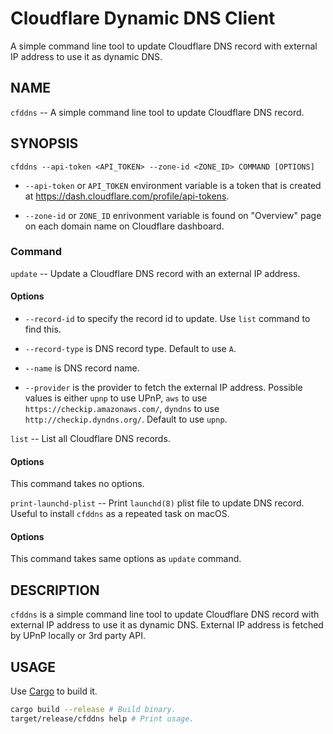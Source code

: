 Cloudflare Dynamic DNS Client
=============================

A simple command line tool to update Cloudflare DNS record with
external IP address to use it as dynamic DNS.

NAME
----

`cfddns` -- A simple command line tool to update Cloudflare DNS record.

SYNOPSIS
--------

```
cfddns --api-token <API_TOKEN> --zone-id <ZONE_ID> COMMAND [OPTIONS]
```

- `--api-token` or `API_TOKEN` environment variable is a token that is
  created at <https://dash.cloudflare.com/profile/api-tokens>.

- `--zone-id` or `ZONE_ID` enrivonment variable is found on "Overview"
  page on each domain name on Cloudflare dashboard.

### Command

`update` -- Update a Cloudflare DNS record with an external IP address.

#### Options

- `--record-id` to specify the record id to update. Use `list` command
  to find this.

- `--record-type` is DNS record type. Default to use `A`.

- `--name` is DNS record name.

- `--provider` is the provider to fetch the external IP address.
  Possible values is either
  `upnp` to use UPnP, `aws` to use `https://checkip.amazonaws.com/`,
  `dyndns` to use `http://checkip.dyndns.org/`.
  Default to use `upnp`.

`list` -- List all Cloudflare DNS records.

#### Options

This command takes no options.

`print-launchd-plist` -- Print `launchd(8)` plist file to update DNS record. Useful to install `cfddns` as a repeated task on macOS.

#### Options

This command takes same options as `update` command.

DESCRIPTION
-----------

`cfddns` is a simple command line tool to update Cloudflare DNS record
with external IP address to use it as dynamic DNS.
External IP address is fetched by UPnP locally or 3rd party API.


USAGE
-----

Use [Cargo](https://www.rust-lang.org/) to build it.

```bash
cargo build --release # Build binary.
target/release/cfddns help # Print usage.
```
